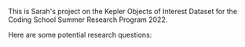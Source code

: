 This is Sarah's project on the Kepler Objects of Interest Dataset for the Coding School Summer Research Program 2022.

Here are some potential research questions:

